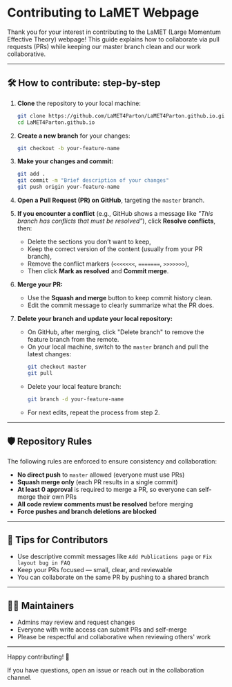 # Contributing to LaMET Webpage

Thank you for your interest in contributing to the LaMET (Large Momentum Effective Theory) webpage! This guide explains how to collaborate via pull requests (PRs) while keeping our master branch clean and our work collaborative.

---

## 🛠️ How to contribute: step-by-step

1. **Clone** the repository to your local machine:
   ```bash
   git clone https://github.com/LaMET4Parton/LaMET4Parton.github.io.git
   cd LaMET4Parton.github.io
   ```
2. **Create a new branch** for your changes:
   ```bash
   git checkout -b your-feature-name
   ```
3. **Make your changes and commit:**
   ```bash
   git add .
   git commit -m "Brief description of your changes"
   git push origin your-feature-name
   ```
4. **Open a Pull Request (PR) on GitHub**, targeting the `master` branch.

5. **If you encounter a conflict** (e.g., GitHub shows a message like _"This branch has conflicts that must be resolved"_), click **Resolve conflicts**, then:
   - Delete the sections you don’t want to keep,
   - Keep the correct version of the content (usually from your PR branch),
   - Remove the conflict markers (`<<<<<<<`, `=======`, `>>>>>>>`),
   - Then click **Mark as resolved** and **Commit merge**.

6. **Merge your PR:**
   - Use the **Squash and merge** button to keep commit history clean.
   - Edit the commit message to clearly summarize what the PR does.

7. **Delete your branch and update your local repository:**
   - On GitHub, after merging, click "Delete branch" to remove the feature branch from the remote.
   - On your local machine, switch to the `master` branch and pull the latest changes:
     ```bash
     git checkout master
     git pull
     ```
   - Delete your local feature branch:
     ```bash
     git branch -d your-feature-name
     ```
   - For next edits, repeat the process from step 2.
---

## 🛡️ Repository Rules

The following rules are enforced to ensure consistency and collaboration:

* **No direct push** to `master` allowed (everyone must use PRs)
* **Squash merge only** (each PR results in a single commit)
* **At least 0 approval** is required to merge a PR, so everyone can self-merge their own PRs
* **All code review comments must be resolved** before merging
* **Force pushes and branch deletions are blocked**

---

## 📘 Tips for Contributors

* Use descriptive commit messages like `Add Publications page` or `Fix layout bug in FAQ`
* Keep your PRs focused — small, clear, and reviewable
* You can collaborate on the same PR by pushing to a shared branch

---

## 🧑‍💼 Maintainers

* Admins may review and request changes
* Everyone with write access can submit PRs and self-merge
* Please be respectful and collaborative when reviewing others' work

---

Happy contributing! 🎉

If you have questions, open an issue or reach out in the collaboration channel. 